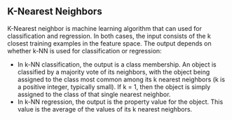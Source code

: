 ## K-Nearest Neighbors
K-Nearest neighbor is machine learning algorithm that can used for classification and regression.
In both cases, the input consists of the k closest training examples in the feature space. The output depends on whether k-NN is used for classification or regression:
 * In k-NN classification, the output is a class membership. An object is classified by a majority vote of its neighbors, with the object being assigned to the class most common among its k nearest neighbors (k is a positive integer, typically small). If k = 1, then the object is simply assigned to the class of that single nearest neighbor.
 * In k-NN regression, the output is the property value for the object. This value is the average of the values of its k nearest neighbors.
